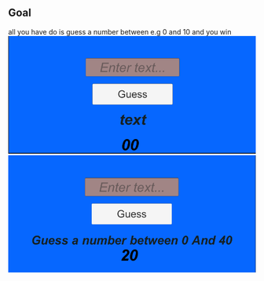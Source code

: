 ## Goal
all you have do is guess a number between e.g 0 and 10 and you win 
![Title screen](https://raw.githubusercontent.com/Chrisntita/Guess-The-Number/main/start%20up.PNG)
![Title screen](https://raw.githubusercontent.com/Chrisntita/Guess-The-Number/main/how%20its%20displayed.PNG)
